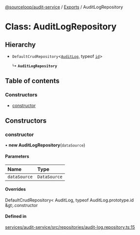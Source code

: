 [@sourceloop/audit-service](../README.md) / [Exports](../modules.md) / AuditLogRepository

# Class: AuditLogRepository

## Hierarchy

- `DefaultCrudRepository`<[`AuditLog`](AuditLog.md), typeof [`id`](AuditLog.md#id)\>

  ↳ **`AuditLogRepository`**

## Table of contents

### Constructors

- [constructor](AuditLogRepository.md#constructor)

## Constructors

### constructor

• **new AuditLogRepository**(`dataSource`)

#### Parameters

| Name | Type |
| :------ | :------ |
| `dataSource` | `DataSource` |

#### Overrides

DefaultCrudRepository&lt;
  AuditLog,
  typeof AuditLog.prototype.id
\&gt;.constructor

#### Defined in

[services/audit-service/src/repositories/audit-log.repository.ts:15](https://github.com/sourcefuse/loopback4-microservice-catalog/blob/089fc2dc0/services/audit-service/src/repositories/audit-log.repository.ts#L15)
